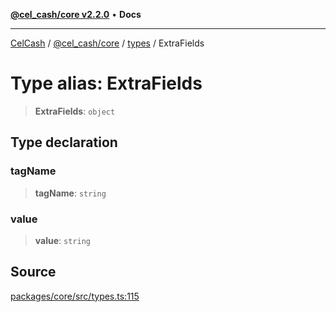 [**@cel_cash/core v2.2.0**](../../README.md) • **Docs**

***

[CelCash](../../../../packages.md) / [@cel\_cash/core](../../README.md) / [types](../README.md) / ExtraFields

# Type alias: ExtraFields

> **ExtraFields**: `object`

## Type declaration

### tagName

> **tagName**: `string`

### value

> **value**: `string`

## Source

[packages/core/src/types.ts:115](https://github.com/Pyxlab/celcash/blob/f7cdc752c29f8a0dcef033e212602412d2050afc/packages/core/src/types.ts#L115)
